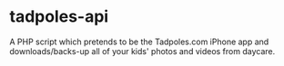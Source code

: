 # tadpoles-api
A PHP script which pretends to be the Tadpoles.com iPhone app and downloads/backs-up all of your kids' photos and videos from daycare.
